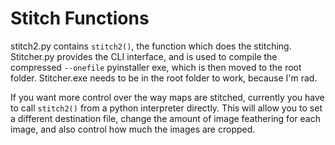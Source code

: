 # Stitch Functions

stitch2.py contains `stitch2()`, the function which does the stitching. Stitcher.py provides the CLI interface, and is used to compile the compressed `--onefile` pyinstaller exe, which is then moved to the root folder. Stitcher.exe needs to be in the root folder to work, because I'm rad.

If you want more control over the way maps are stitched, currently you have to call `stitch2()` from a python interpreter directly. This will allow you to set a different destination file, change the amount of image feathering for each image, and also control how much the images are cropped.
